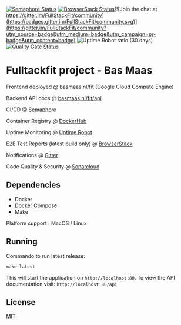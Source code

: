 [![Semaphore Status](https://Bamaas.semaphoreci.com/badges/FullStackFit/branches/master.svg?style=shields)](https://bamaas.semaphoreci.com/projects/FullStackFit/)
[![BrowserStack Status](https://automate.browserstack.com/badge.svg?badge_key=akVNb2w4dERMSzR0TEZFM0RmZTgzVGx1cTZRcnNRcmUrQm5oSXBiZFdCST0tLTBWdDlBNTRhdFRBa1hGK2IyWXU5cFE9PQ==--f354e3356bca1abe114cd7767b85d2a8fa540768)](https://automate.browserstack.com/public-build/akVNb2w4dERMSzR0TEZFM0RmZTgzVGx1cTZRcnNRcmUrQm5oSXBiZFdCST0tLTBWdDlBNTRhdFRBa1hGK2IyWXU5cFE9PQ==--f354e3356bca1abe114cd7767b85d2a8fa540768)[![Join the chat at https://gitter.im/FullStackFit/community](https://badges.gitter.im/FullStackFit/community.svg)](https://gitter.im/FullStackFit/community?utm_source=badge&utm_medium=badge&utm_campaign=pr-badge&utm_content=badge)
![Uptime Robot ratio (30 days)](https://img.shields.io/uptimerobot/ratio/m784599266-50bceabcc776dda1320c0df8?label=Uptime)
[![Quality Gate Status](https://sonarcloud.io/api/project_badges/measure?project=bamaas_FullStackFit&metric=alert_status)](https://sonarcloud.io/dashboard?id=bamaas_FullStackFit)

# Fulltackfit project - Bas Maas

Frontend deployed @ [basmaas.nl/fit](https://basmaas.nl/fit) (Google Cloud Compute Engine)

Backend API docs @ [basmaas.nl/fit/api](https://basmaas.nl/fit/api)

CI/CD @ [Semaphore](https://bamaas.semaphoreci.com/projects/FullStackFit/)

Container Registry @ [DockerHub](https://hub.docker.com/u/bamaas)

Uptime Monitoring @ [Uptime Robot](https://stats.uptimerobot.com/zp8vnhRRwy)

E2E Test Reports (latest build only) @ [BrowserStack](https://automate.browserstack.com/public-build/akVNb2w4dERMSzR0TEZFM0RmZTgzVGx1cTZRcnNRcmUrQm5oSXBiZFdCST0tLTBWdDlBNTRhdFRBa1hGK2IyWXU5cFE9PQ==--f354e3356bca1abe114cd7767b85d2a8fa540768?redirect=true)

Notifications @ [Gitter](https://gitter.im/FullStackFit/community?utm_source=share-link&utm_medium=link&utm_campaign=share-link)

Code Quality & Security @ [Sonarcloud](https://sonarcloud.io/dashboard?id=bamaas_FullStackFit)

## Dependencies
- Docker
- Docker Compose
- Make

Platform support : MacOS / Linux

## Running
Commando to run latest release:

`make latest`

This will start the application on `http://localhost:80`. To view the API documentation visit: `http://localhost:80/api`

## License
[MIT](https://github.com/bamaas/FullStackFit/blob/master/LICENSE.md)
